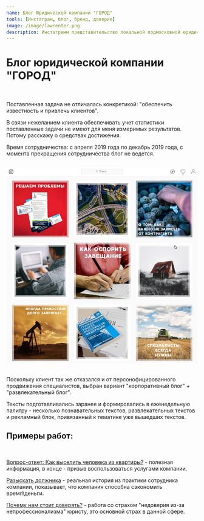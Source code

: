 ```yaml
---
name: Блог Юридической компании "ГОРОД"
tools: [Инстаграм, блог, бренд, доверие]
image: /image/lawcenter.png
description: Инстаграмм представительство локальной подмосковной юридической компании
---
```


# Блог юридической компании "ГОРОД"
⠀

Поставленная задача не отличалась конкретикой: "обеспечить известность и привлечь клиентов".

В связи нежеланием клиента обеспечивать учет статистики поставленные задачи не имеют для меня измеримых результатов. Потому расскажу о средствах достижения.

Время сотрудничества: с апреля 2019 года по декабрь 2019 года, с момента прекращения сотрудничества блог не ведется.

⠀
![preview](/image/lawcenter.png)
⠀

Поскольку клиент так же отказался и от персонофицированного продвижения специалистов, выбран вариант "корпоративный блог" + "развлекательный блог". 
⠀

Тексты подготавливались заранее и формировались в еженедельную палитру - несколько познавательных текстов, развлекательных текстов и рекламный блок, привязанный к тематике уже вышедших текстов. 
⠀

## Примеры работ:
⠀

[Вопрос-ответ: Как выселить человека из квартиры?](https://www.instagram.com/p/ByCZpSRJ6KX/)  - полезная информация, в конце - призыв воспользоваться услугами компании. 
⠀

[Разыскать должника](https://www.instagram.com/p/Bwv5QhXhqcU/) - реальная история из практики сотрудника компании, показывает, что компания способна сэкономить время\деньги.
⠀

[Почему нам стоит доверять?](https://www.instagram.com/p/BwoBC3ph8Qt/) - работа со страхом "недоверия из-за непрофессионализма" юристу, это основной страх в данной сфере.




